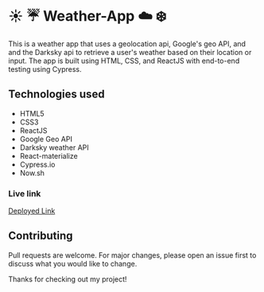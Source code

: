 # :sunny: :umbrella: Weather-App :cloud: :snowflake:

This is a weather app that uses a geolocation api, Google's geo API, and and the Darksky api to retrieve a user's weather based on their location or input. The app is built using HTML, CSS, and ReactJS with end-to-end testing using Cypress.

## Technologies used
* HTML5
* CSS3
* ReactJS
* Google Geo API
* Darksky weather API
* React-materialize
* Cypress.io
* Now.sh


### Live link

[Deployed Link](https://build-owhxrsruio.now.sh)

## Contributing
Pull requests are welcome. For major changes, please open an issue first to discuss what you would like to change.

Thanks for checking out my project!
